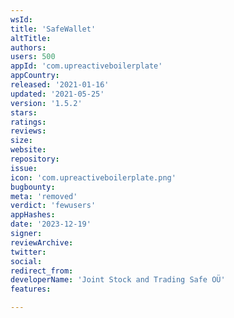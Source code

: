 ```yaml
---
wsId: 
title: 'SafeWallet'
altTitle: 
authors: 
users: 500
appId: 'com.upreactiveboilerplate'
appCountry: 
released: '2021-01-16'
updated: '2021-05-25'
version: '1.5.2'
stars: 
ratings: 
reviews: 
size: 
website: 
repository: 
issue: 
icon: 'com.upreactiveboilerplate.png'
bugbounty: 
meta: 'removed'
verdict: 'fewusers'
appHashes: 
date: '2023-12-19'
signer: 
reviewArchive: 
twitter: 
social: 
redirect_from: 
developerName: 'Joint Stock and Trading Safe OÜ'
features: 

---
```


